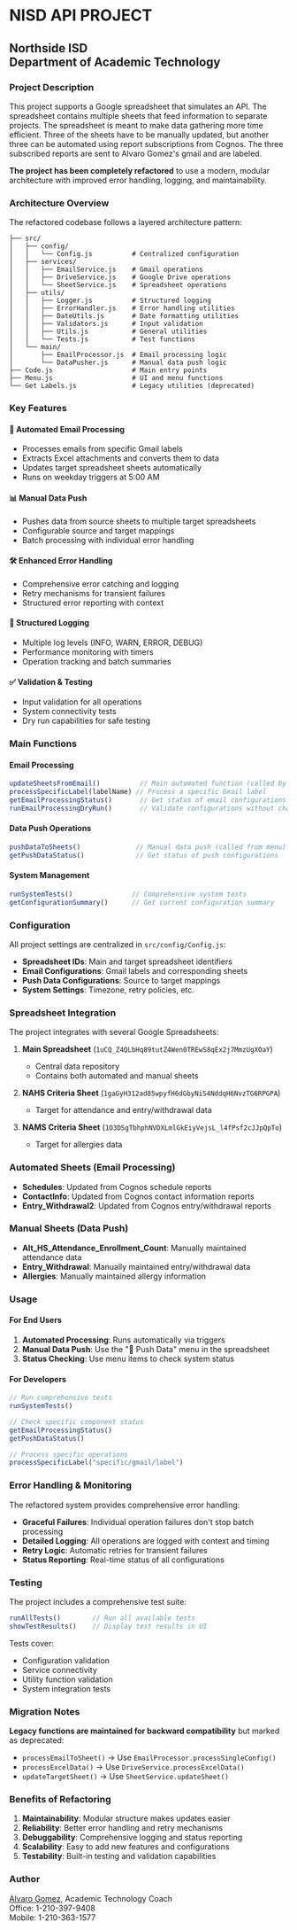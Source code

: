 # NISD API PROJECT
## Northside ISD<br>Department of Academic Technology

### Project Description
This project supports a Google spreadsheet that simulates an API. The spreadsheet contains multiple sheets that feed information to separate projects. The spreadsheet is meant to make data gathering more time efficient. Three of the sheets have to be manually updated, but another three can be automated using report subscriptions from Cognos. The three subscribed reports are sent to Alvaro Gomez's gmail and are labeled.

**The project has been completely refactored** to use a modern, modular architecture with improved error handling, logging, and maintainability.

### Architecture Overview

The refactored codebase follows a layered architecture pattern:

```
├── src/
│   ├── config/
│   │   └── Config.js          # Centralized configuration
│   ├── services/
│   │   ├── EmailService.js    # Gmail operations
│   │   ├── DriveService.js    # Google Drive operations
│   │   └── SheetService.js    # Spreadsheet operations
│   ├── utils/
│   │   ├── Logger.js          # Structured logging
│   │   ├── ErrorHandler.js    # Error handling utilities
│   │   ├── DateUtils.js       # Date formatting utilities
│   │   ├── Validators.js      # Input validation
│   │   ├── Utils.js           # General utilities
│   │   └── Tests.js           # Test functions
│   └── main/
│       ├── EmailProcessor.js  # Email processing logic
│       └── DataPusher.js      # Manual data push logic
├── Code.js                    # Main entry points
├── Menu.js                    # UI and menu functions
└── Get Labels.js              # Legacy utilities (deprecated)
```

### Key Features

#### 🔧 **Automated Email Processing**
- Processes emails from specific Gmail labels
- Extracts Excel attachments and converts them to data
- Updates target spreadsheet sheets automatically
- Runs on weekday triggers at 5:00 AM

#### 📊 **Manual Data Push**
- Pushes data from source sheets to multiple target spreadsheets
- Configurable source and target mappings
- Batch processing with individual error handling

#### 🛠️ **Enhanced Error Handling**
- Comprehensive error catching and logging
- Retry mechanisms for transient failures
- Structured error reporting with context

#### 📝 **Structured Logging**
- Multiple log levels (INFO, WARN, ERROR, DEBUG)
- Performance monitoring with timers
- Operation tracking and batch summaries

#### ✅ **Validation & Testing**
- Input validation for all operations
- System connectivity tests
- Dry run capabilities for safe testing

### Main Functions

#### Email Processing
```javascript
updateSheetsFromEmail()          // Main automated function (called by triggers)
processSpecificLabel(labelName) // Process a specific Gmail label
getEmailProcessingStatus()       // Get status of email configurations
runEmailProcessingDryRun()       // Validate configurations without changes
```

#### Data Push Operations
```javascript
pushDataToSheets()              // Manual data push (called from menu)
getPushDataStatus()             // Get status of push configurations
```

#### System Management
```javascript
runSystemTests()               // Comprehensive system tests
getConfigurationSummary()      // Get current configuration summary
```

### Configuration

All project settings are centralized in `src/config/Config.js`:

- **Spreadsheet IDs**: Main and target spreadsheet identifiers
- **Email Configurations**: Gmail labels and corresponding sheets
- **Push Data Configurations**: Source to target mappings
- **System Settings**: Timezone, retry policies, etc.

### Spreadsheet Integration

The project integrates with several Google Spreadsheets:

1. **Main Spreadsheet** (`1uCQ_Z4QLbHq89tutZ4Wen0TREwS8qEx2j7MmzUgXOaY`)
   - Central data repository
   - Contains both automated and manual sheets

2. **NAHS Criteria Sheet** (`1gaGyH312ad85wpyfH6dGbyNiS4NddqH6NvzTG6RPGPA`)
   - Target for attendance and entry/withdrawal data

3. **NAMS Criteria Sheet** (`1O3DSgTbhphNVDXLmlGkEiyVejsL_l4fPsf2cJJpQpTo`)
   - Target for allergies data

### Automated Sheets (Email Processing)
- **Schedules**: Updated from Cognos schedule reports
- **ContactInfo**: Updated from Cognos contact information reports  
- **Entry_Withdrawal2**: Updated from Cognos entry/withdrawal reports

### Manual Sheets (Data Push)
- **Alt_HS_Attendance_Enrollment_Count**: Manually maintained attendance data
- **Entry_Withdrawal**: Manually maintained entry/withdrawal data
- **Allergies**: Manually maintained allergy information

### Usage

#### For End Users
1. **Automated Processing**: Runs automatically via triggers
2. **Manual Data Push**: Use the "🚩 Push Data" menu in the spreadsheet
3. **Status Checking**: Use menu items to check system status

#### For Developers
```javascript
// Run comprehensive tests
runSystemTests()

// Check specific component status
getEmailProcessingStatus()
getPushDataStatus()

// Process specific operations
processSpecificLabel("specific/gmail/label")
```

### Error Handling & Monitoring

The refactored system provides comprehensive error handling:

- **Graceful Failures**: Individual operation failures don't stop batch processing
- **Detailed Logging**: All operations are logged with context and timing
- **Retry Logic**: Automatic retries for transient failures
- **Status Reporting**: Real-time status of all configurations

### Testing

The project includes a comprehensive test suite:

```javascript
runAllTests()        // Run all available tests
showTestResults()    // Display test results in UI
```

Tests cover:
- Configuration validation
- Service connectivity
- Utility function validation
- System integration tests

### Migration Notes

**Legacy functions are maintained for backward compatibility** but marked as deprecated:
- `processEmailToSheet()` → Use `EmailProcessor.processSingleConfig()`
- `processExcelData()` → Use `DriveService.processExcelData()`
- `updateTargetSheet()` → Use `SheetService.updateSheet()`

### Benefits of Refactoring

1. **Maintainability**: Modular structure makes updates easier
2. **Reliability**: Better error handling and retry mechanisms
3. **Debuggability**: Comprehensive logging and status reporting
4. **Scalability**: Easy to add new features and configurations
5. **Testability**: Built-in testing and validation capabilities

### Author
[Alvaro Gomez](mailto:alvaro.gomez@nisd.net), Academic Technology Coach<br>
Office: 1-210-397-9408<br>
Mobile: 1-210-363-1577
